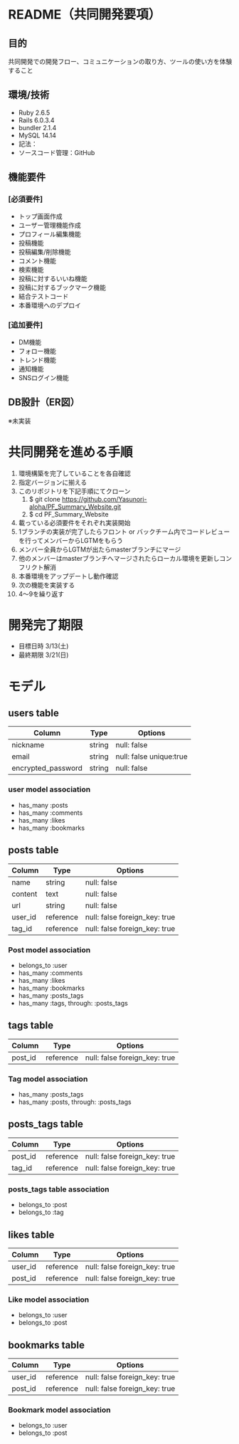 # README（共同開発要項）
## 目的
共同開発での開発フロー、コミュニケーションの取り方、ツールの使い方を体験すること

## 環境/技術
- Ruby 2.6.5
- Rails 6.0.3.4
- bundler 2.1.4
- MySQL 14.14
- 記法：
- ソースコード管理：GitHub

## 機能要件
### [必須要件]
- トップ画面作成
- ユーザー管理機能作成
- プロフィール編集機能
- 投稿機能
- 投稿編集/削除機能
- コメント機能
- 検索機能
- 投稿に対するいいね機能
- 投稿に対するブックマーク機能
- 結合テストコード
- 本番環境へのデプロイ

### [追加要件]
- DM機能
- フォロー機能
- トレンド機能
- 通知機能
- SNSログイン機能

## DB設計（ER図）
※未実装

# 共同開発を進める手順
1. 環境構築を完了していることを各自確認
1. 指定バージョンに揃える
1. このリポジトリを下記手順にてクローン
    1. $ git clone https://github.com/Yasunori-aloha/PF_Summary_Website.git
    1. $ cd PF_Summary_Website
1. 載っている必須要件をそれぞれ実装開始
1. 1ブランチの実装が完了したらフロント or バックチーム内でコードレビューを行ってメンバーからLGTMをもらう
1. メンバー全員からLGTMが出たらmasterブランチにマージ
1. 他のメンバーはmasterブランチへマージされたらローカル環境を更新しコンフリクト解消
1. 本番環境をアップデートし動作確認
1. 次の機能を実装する
1. 4〜9を繰り返す

# 開発完了期限
- 目標日時 3/13(土)
- 最終期限 3/21(日)

# モデル

## users table
| Column                | Type    | Options                 |
| --------------------- | ------- | ----------------------- |
| nickname              | string  | null: false             |
| email                 | string  | null: false unique:true |
| encrypted_password    | string  | null: false             |

### user model association
- has_many :posts
- has_many :comments
- has_many :likes
- has_many :bookmarks

## posts table
| Column  | Type      | Options                       |
| ------- | --------- | ----------------------------- |
| name    | string    | null: false                   |
| content | text      | null: false                   |
| url     | string    | null: false                   |
| user_id | reference | null: false foreign_key: true |
| tag_id  | reference | null: false foreign_key: true |

### Post model association
- belongs_to :user
- has_many :comments
- has_many :likes
- has_many :bookmarks
- has_many :posts_tags
- has_many :tags, through: :posts_tags

## tags table
| Column                | Type    | Options                          |
| --------------------- | ------- | ----------------------- |
| post_id               | reference  | null: false foreign_key: true |

### Tag model association
- has_many :posts_tags
- has_many :posts, through: :posts_tags

## posts_tags table
| Column                | Type    | Options                          |
| --------------------- | ------- | ----------------------- |
| post_id               | reference  | null: false foreign_key: true |
| tag_id                | reference  | null: false foreign_key: true |

### posts_tags table association
- belongs_to :post
- belongs_to :tag

## likes table
| Column                | Type    | Options                 |
| --------------------- | ------- | ----------------------- |
| user_id               | reference  | null: false foreign_key: true |
| post_id               | reference  | null: false foreign_key: true |

### Like model association
- belongs_to :user
- belongs_to :post

## bookmarks table
| Column                | Type    | Options                          |
| --------------------- | ------- | ----------------------- |
| user_id               | reference  | null: false foreign_key: true |
| post_id               | reference  | null: false foreign_key: true |

### Bookmark model association
- belongs_to :user
- belongs_to :post